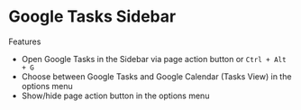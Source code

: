 # Google Tasks Sidebar

Features
- Open Google Tasks in the Sidebar via page action button or `Ctrl + Alt + G`
- Choose between Google Tasks and Google Calendar (Tasks View) in the options menu
- Show/hide page action button in the options menu
